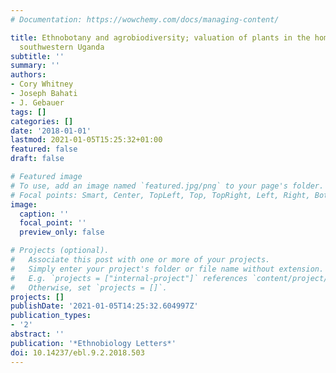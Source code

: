 ```yaml
---
# Documentation: https://wowchemy.com/docs/managing-content/

title: Ethnobotany and agrobiodiversity; valuation of plants in the homegardens of
  southwestern Uganda
subtitle: ''
summary: ''
authors:
- Cory Whitney
- Joseph Bahati
- J. Gebauer
tags: []
categories: []
date: '2018-01-01'
lastmod: 2021-01-05T15:25:32+01:00
featured: false
draft: false

# Featured image
# To use, add an image named `featured.jpg/png` to your page's folder.
# Focal points: Smart, Center, TopLeft, Top, TopRight, Left, Right, BottomLeft, Bottom, BottomRight.
image:
  caption: ''
  focal_point: ''
  preview_only: false

# Projects (optional).
#   Associate this post with one or more of your projects.
#   Simply enter your project's folder or file name without extension.
#   E.g. `projects = ["internal-project"]` references `content/project/deep-learning/index.md`.
#   Otherwise, set `projects = []`.
projects: []
publishDate: '2021-01-05T14:25:32.604997Z'
publication_types:
- '2'
abstract: ''
publication: '*Ethnobiology Letters*'
doi: 10.14237/ebl.9.2.2018.503
---
```

